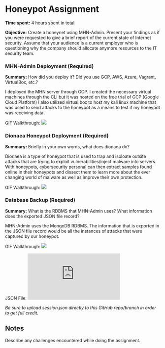 # Honeypot Assignment

**Time spent:** 4 hours spent in total

**Objective:** Create a honeynet using MHN-Admin. Present your findings as if you were requested to give a brief report of the current state of Internet security. Assume that your audience is a current employer who is questioning why the company should allocate anymore resources to the IT security team.

### MHN-Admin Deployment (Required)

**Summary:** How did you deploy it? Did you use GCP, AWS, Azure, Vagrant, VirtualBox, etc.?

I deployed the MHN server through GCP. I created the necessary virtual machines through the CLI but it was hosted on the free trial of GCP (Google Cloud Platform) I also utilized virtual box to host my kali linux machine that was used to send attacks to the honeypot as a means to test if my honeypot was receiving data. 

GIF Walkthrough: ![](https://github.com/michaelbanegas/Codepath_Cybersecurity_HW/blob/Project-9-Honeypot/mhn%20admin.gif)

### Dionaea Honeypot Deployment (Required)

**Summary:** Briefly in your own words, what does dionaea do?

Dionaea is a type of honeypot that is used to trap and isoloate outsite attacks that are trying to exploit vulnerabilities/inject malware into servers. With honeypots, cybersecurity personal can then extract samples found online in their honeypots and dissect them to learn more about the ever changing world of malware as well as improve their own protection. 

GIF Walkthrough: ![](https://github.com/michaelbanegas/Codepath_Cybersecurity_HW/blob/Project-9-Honeypot/honeypot.gif)

### Database Backup (Required) 

**Summary:** What is the RDBMS that MHN-Admin uses? What information does the exported JSON file record?

MHN-Admin uses the MongoDB RDBMS. The information that is exported in the JSON file record would be all the instances of attacks that were captured by our honeypot. 

GIF Walkthrough: ![](https://github.com/michaelbanegas/Codepath_Cybersecurity_HW/blob/Project-9-Honeypot/json.gif)

JSON File: ![](https://github.com/michaelbanegas/Codepath_Cybersecurity_HW/blob/Project-9-Honeypot/session.json)

*Be sure to upload session.json directly to this GitHub repo/branch in order to get full credit.*

## Notes

Describe any challenges encountered while doing the assignment.
